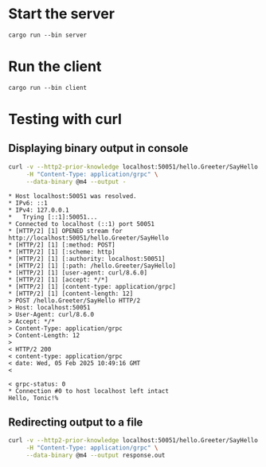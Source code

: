 # Start the server

`cargo run --bin server`

# Run the client

`cargo run --bin client`

# Testing with curl

## Displaying binary output in console

```sh
curl -v --http2-prior-knowledge localhost:50051/hello.Greeter/SayHello \
     -H "Content-Type: application/grpc" \
     --data-binary @m4 --output -
```

```out
* Host localhost:50051 was resolved.
* IPv6: ::1
* IPv4: 127.0.0.1
*   Trying [::1]:50051...
* Connected to localhost (::1) port 50051
* [HTTP/2] [1] OPENED stream for http://localhost:50051/hello.Greeter/SayHello
* [HTTP/2] [1] [:method: POST]
* [HTTP/2] [1] [:scheme: http]
* [HTTP/2] [1] [:authority: localhost:50051]
* [HTTP/2] [1] [:path: /hello.Greeter/SayHello]
* [HTTP/2] [1] [user-agent: curl/8.6.0]
* [HTTP/2] [1] [accept: */*]
* [HTTP/2] [1] [content-type: application/grpc]
* [HTTP/2] [1] [content-length: 12]
> POST /hello.Greeter/SayHello HTTP/2
> Host: localhost:50051
> User-Agent: curl/8.6.0
> Accept: */*
> Content-Type: application/grpc
> Content-Length: 12
>
< HTTP/2 200
< content-type: application/grpc
< date: Wed, 05 Feb 2025 10:49:16 GMT
<

< grpc-status: 0
* Connection #0 to host localhost left intact
Hello, Tonic!%

```

## Redirecting output to a file

```sh
curl -v --http2-prior-knowledge localhost:50051/hello.Greeter/SayHello \
     -H "Content-Type: application/grpc" \
     --data-binary @m4 --output response.out
```
